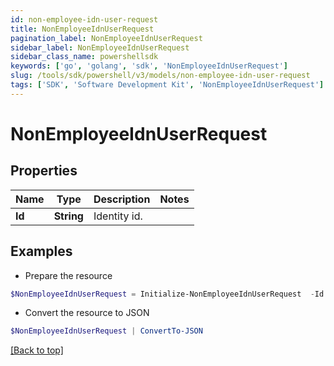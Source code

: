 ```yaml
---
id: non-employee-idn-user-request
title: NonEmployeeIdnUserRequest
pagination_label: NonEmployeeIdnUserRequest
sidebar_label: NonEmployeeIdnUserRequest
sidebar_class_name: powershellsdk
keywords: ['go', 'golang', 'sdk', 'NonEmployeeIdnUserRequest'] 
slug: /tools/sdk/powershell/v3/models/non-employee-idn-user-request
tags: ['SDK', 'Software Development Kit', 'NonEmployeeIdnUserRequest']
---
```



# NonEmployeeIdnUserRequest

## Properties

Name | Type | Description | Notes
------------ | ------------- | ------------- | -------------
**Id** |  **String** | Identity id. | 

## Examples

- Prepare the resource
```powershell
$NonEmployeeIdnUserRequest = Initialize-NonEmployeeIdnUserRequest  -Id 2c91808570313110017040b06f344ec9
```

- Convert the resource to JSON
```powershell
$NonEmployeeIdnUserRequest | ConvertTo-JSON
```


[[Back to top]](#) 

